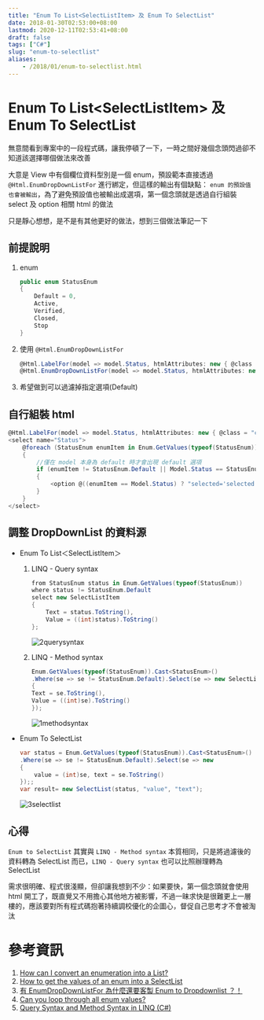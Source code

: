 ```yaml
---
title: "Enum To List<SelectListItem> 及 Enum To SelectList"
date: 2018-01-30T02:53:00+08:00
lastmod: 2020-12-11T02:53:41+08:00
draft: false
tags: ["C#"]
slug: "enum-to-selectlist"
aliases:
    - /2018/01/enum-to-selectlist.html
---
```

# Enum To List&lt;SelectListItem&gt; 及 Enum To SelectList
無意間看到專案中的一段程式碼，讓我停頓了一下，一時之間好幾個念頭閃過卻不知道該選擇哪個做法來改善

大意是 View 中有個欄位資料型別是一個 enum，預設範本直接透過 `@Html.EnumDropDownListFor` 進行綁定，但這樣的輸出有個缺點： `enum 的預設值也會被輸出`，為了避免預設值也被輸出成選項，第一個念頭就是透過自行組裝 select 及 option 相關 html 的做法

只是靜心想想，是不是有其他更好的做法，想到三個做法筆記一下

## 前提說明

1.  enum

    ```cs
    public enum StatusEnum
    {
        Default = 0,
        Active,
        Verified,
        Closed,
        Stop
    }
    ```

2.  使用 `@Html.EnumDropDownListFor`

    ```cs
    @Html.LabelFor(model => model.Status, htmlAttributes: new { @class = "control-label col-md-2" })
    @Html.EnumDropDownListFor(model => model.Status, htmlAttributes: new { @class = "form-control" })
    ```

3.  希望做到可以過濾掉指定選項(Default)


## 自行組裝 html

```cs
@Html.LabelFor(model => model.Status, htmlAttributes: new { @class = "control-label col-md-2" })
<select name="Status">
    @foreach (StatusEnum enumItem in Enum.GetValues(typeof(StatusEnum)))
    {
        //僅在 model 本身為 default 時才會出現 default 選項
        if (enumItem != StatusEnum.Default || Model.Status == StatusEnum.Default)
        {
            <option @((enumItem == Model.Status) ? "selected='selected'" : String.Empty) value="@enumItem">@enumItem.ToString()</option>
        }                        
    }
</select>
```

## 調整 DropDownList 的資料源

*   Enum To List＜SelectListItem＞
    1.  LINQ - Query syntax

        ```cs
        from StatusEnum status in Enum.GetValues(typeof(StatusEnum))
        where status != StatusEnum.Default
        select new SelectListItem
        {
            Text = status.ToString(),
            Value = ((int)status).ToString()
        };
        ```

        ![2querysyntax](https://user-images.githubusercontent.com/3851540/35528013-74bd794e-0567-11e8-8039-c6bf581bb31d.png)

    2.  LINQ - Method syntax

        ```cs
        Enum.GetValues(typeof(StatusEnum)).Cast<StatusEnum>()
        .Where(se => se != StatusEnum.Default).Select(se => new SelectListItem
        {
        Text = se.ToString(),
        Value = ((int)se).ToString()
        });
        ```

        ![1methodsyntax](https://user-images.githubusercontent.com/3851540/35528012-7490c85e-0567-11e8-9546-1c7aca4cec7f.png)

*   Enum To SelectList

    ```cs
    var status = Enum.GetValues(typeof(StatusEnum)).Cast<StatusEnum>()
    .Where(se => se != StatusEnum.Default).Select(se => new 
    {
        value = (int)se, text = se.ToString()
    });;
    var result= new SelectList(status, "value", "text");
    ```

    ![3selectlist](https://user-images.githubusercontent.com/3851540/35528014-74ea1a30-0567-11e8-9f6c-f029839e616a.png)

## 心得

`Enum to SelectList` 其實與 `LINQ - Method syntax` 本質相同，只是將過濾後的資料轉為 SelectList 而已，`LINQ - Query syntax` 也可以比照辦理轉為 SelectList

需求很明確、程式很淺顯，但卻讓我想到不少：如果要快，第一個念頭就會使用 html 開工了，既直覺又不用擔心其他地方被影響，不過一昧求快是很難更上一層樓的，應該要對所有程式碼抱著持續調校優化的企圖心，督促自己思考才不會被淘汰

# 參考資訊

1.  [How can I convert an enumeration into a List<selectlistitem>?</selectlistitem>](https://stackoverflow.com/questions/3489453/how-can-i-convert-an-enumeration-into-a-listselectlistitem)
2.  [How to get the values of an enum into a SelectList](https://stackoverflow.com/questions/1110070/how-to-get-the-values-of-an-enum-into-a-selectlist)
3.  [有 EnumDropDownListFor 為什麼還要客製 Enum to Dropdownlist ？！](/2017/02/customize-asp-dot-net-mvc-enum-to-dropdownlist.html)
4.  [Can you loop through all enum values?](https://stackoverflow.com/questions/972307/can-you-loop-through-all-enum-values)
5.  [Query Syntax and Method Syntax in LINQ (C#)](https://docs.microsoft.com/en-us/dotnet/csharp/programming-guide/concepts/linq/query-syntax-and-method-syntax-in-linq?WT.mc_id=DOP-MVP-5002594)

